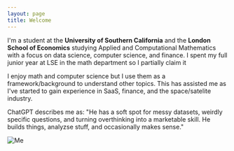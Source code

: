 ```yaml
---
layout: page
title: Welcome
---
```


I'm a student at the **University of Southern California** and the **London School of Economics** studying Applied and Computational Mathematics with a focus on data science, computer science, and finance. I spent my full junior year at LSE in the math department so I partially claim it

I enjoy math and computer science but I use them as a framework/background to understand other topics. This has assisted me as I've started to gain experience in SaaS, finance, and the space/satelite industry.

ChatGPT describes me as: "He has a soft spot for messy datasets, weirdly specific questions, and turning overthinking into a marketable skill. He builds things, analyzse stuff, and occasionally makes sense."

![Me](home.png)